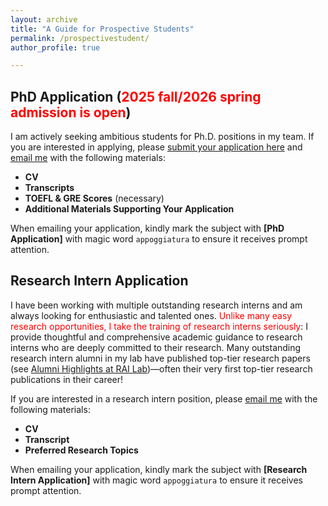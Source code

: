 ```yaml
---
layout: archive
title: "A Guide for Prospective Students"
permalink: /prospectivestudent/
author_profile: true

---
```


## PhD Application (<span style="color:red">2025 fall/2026 spring admission is open</span>)

I am actively seeking ambitious students for Ph.D. positions in my team. If you are interested in applying, please [submit your application here](https://www.cs.fsu.edu/admissions/graduate-admissions/) and [email me](mailto:yd24f@fsu.edu) with the following materials:

- **CV**
- **Transcripts**
- **TOEFL & GRE Scores** (necessary)
- **Additional Materials Supporting Your Application**

When emailing your application, kindly mark the subject with **[PhD Application]** with magic word ``appoggiatura`` to ensure it receives prompt attention.


## Research Intern Application

I have been working with multiple outstanding research interns and am always looking for enthusiastic and talented ones. <span style="color:red">Unlike many easy research opportunities, I take the training of research interns seriously</span>: I provide thoughtful and comprehensive academic guidance to research interns who are deeply committed to their research. Many outstanding research intern alumni in my lab have published top-tier research papers (see [Alumni Highlights at RAI Lab](https://yushundong.github.io//students/))—often their very first top-tier research publications in their career!

If you are interested in a research intern position, please [email me](mailto:yd24f@fsu.edu) with the following materials:

- **CV**
- **Transcript**
- **Preferred Research Topics**

When emailing your application, kindly mark the subject with **[Research Intern Application]** with magic word ``appoggiatura`` to ensure it receives prompt attention.


